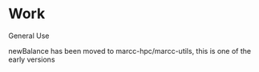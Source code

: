 # Work

General Use

newBalance has been moved to marcc-hpc/marcc-utils, this is one of the early versions
